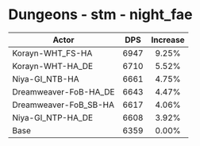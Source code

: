 # Dungeons - stm - night_fae
| Actor | DPS | Increase |
|---|:---:|:---:|
|Korayn-WHT_FS-HA|6947|9.25%|
|Korayn-WHT-HA_DE|6710|5.52%|
|Niya-GI_NTB-HA|6661|4.75%|
|Dreamweaver-FoB-HA_DE|6643|4.47%|
|Dreamweaver-FoB_SB-HA|6617|4.06%|
|Niya-GI_NTP-HA_DE|6608|3.92%|
|Base|6359|0.00%|

